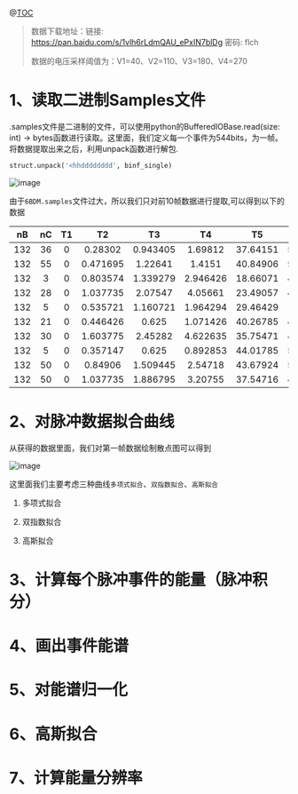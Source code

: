 @[TOC](闪烁脉冲信号处理任务)
> 数据下载地址：链接: https://pan.baidu.com/s/1vlh6rLdmQAU_ePxIN7blDg  密码: flch
> 
> 数据的电压采样阈值为：V1=40、V2=110、V3=180、V4=270

# 1、读取二进制Samples文件

.samples文件是二进制的文件，可以使用python的BufferedIOBase.read(size: int) -> bytes函数进行读取。这里面，我们定义每一个事件为544bits，为一帧。将数据提取出来之后，利用unpack函数进行解包.

```python
struct.unpack('<hhdddddddd', binf_single)
```
![image](文件格式.png)

由于`6BDM.samples`文件过大，所以我们只对前10帧数据进行提取,可以得到以下的数据

|  nB | nC | T1 |    T2    |    T3    |    T4    |    T5    |    T6    |    T7    |    T8    |
|:---:|:--:|:--:|:--------:|:--------:|:--------:|:--------:|:--------:|:--------:|:--------:|
| 132 | 36 |  0 |  0.28302 | 0.943405 |  1.69812 | 37.64151 | 51.22643 | 66.32076 | 67.54718 |
| 132 | 55 |  0 | 0.471695 |  1.22641 |  1.4151  | 40.84906 | 55.94341 | 62.54716 | 86.13208 |
| 132 |  3 |  0 | 0.803574 | 1.339279 | 2.946426 | 18.66071 | 42.05357 | 51.78571 | 64.91071 |
| 132 | 28 |  0 | 1.037735 |  2.07547 |  4.05661 | 23.49057 | 47.35849 | 57.73586 | 75.37737 |
| 132 |  5 |  0 | 0.535721 | 1.160721 | 1.964294 | 29.46429 |  33.125  | 62.05357 | 78.92857 |
| 132 | 21 |  0 | 0.446426 |   0.625  | 1.071426 | 40.26785 | 48.92857 | 59.91071 |   73.75  |
| 132 | 30 |  0 | 1.603775 |  2.45282 | 4.622635 | 35.75471 | 47.73584 | 56.03773 | 86.13206 |
| 132 |  5 |  0 | 0.357147 |   0.625  | 0.892853 | 44.01785 | 50.26785 | 52.41071 | 73.83928 |
| 132 | 50 |  0 |  0.84906 | 1.509445 |  2.54718 | 43.67924 | 52.35849 | 61.69812 | 83.39622 |
| 132 | 50 |  0 | 1.037735 | 1.886795 |  3.20755 | 37.54716 | 47.83018 | 62.16982 | 86.22641 |

# 2、对脉冲数据拟合曲线

从获得的数据里面，我们对第一帧数据绘制散点图可以得到

![image](原始数据散点图.png)

这里面我们主要考虑三种曲线`多项式拟合`、`双指数拟合`、`高斯拟合`

1. 多项式拟合

2. 双指数拟合

3. 高斯拟合 

# 3、计算每个脉冲事件的能量（脉冲积分）

# 4、画出事件能谱

# 5、对能谱归一化

# 6、高斯拟合

# 7、计算能量分辨率


